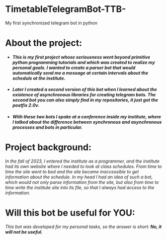 # TimetableTelegramBot-TTB-
My first synchronized telegram bot in python

# About the project:
- #### _This is my first project whose seriousness went beyond primitive python programming tutorials and which was created to realize my personal goals. I wanted to create a parser bot that would automatically send me a message at certain intervals about the schedule at the institute._
- #### _Later I created a second version of this bot when I learned about the existence of asynchronous libraries for creating telegram bots. The second bot you can also simply find in my repositories, it just got the postfix 2.0v._
- #### _With these two bots I spoke at a conference inside my institute, where I talked about the difference between synchronous and asynchronous processes and bots in particular._

# Project background:
*In the fall of 2023, I entered the institute as a programmer, and the institute had its own website where I needed to look at class schedules. From time to time the site went to bed and the site became inaccessible to get information about the schedule. In my head I had an idea of such a bot, which would not only parse information from the site, but also from time to time write the institute site into its file, so that I always had access to the information.*

# Will this bot be useful for YOU:
_This bot was developed for my personal tasks, so the answer is short: **No, it will not be useful.**_
